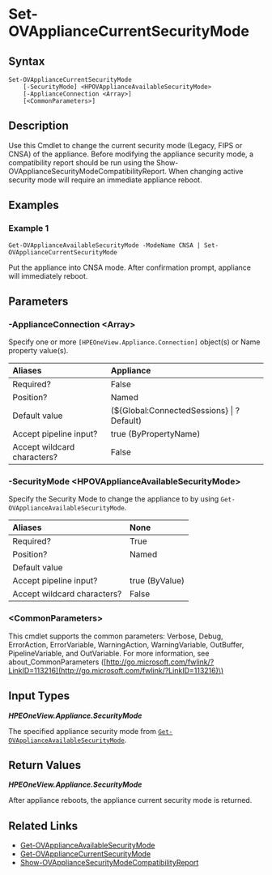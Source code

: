 ﻿---
description: Change the appliance current security mode.
---

# Set-OVApplianceCurrentSecurityMode

## Syntax

```text
Set-OVApplianceCurrentSecurityMode
    [-SecurityMode] <HPOVApplianceAvailableSecurityMode>
    [-ApplianceConnection <Array>]
    [<CommonParameters>]
```

## Description

Use this Cmdlet to change the current security mode (Legacy, FIPS or CNSA) of the appliance. Before modifying the appliance security mode, a compatibility report should be run using the Show-OVApplianceSecurityModeCompatibilityReport. When changing active security mode will require an immediate appliance reboot.

## Examples

###  Example 1 

```text
Get-OVApplianceAvailableSecurityMode -ModeName CNSA | Set-OVApplianceCurrentSecurityMode
```

Put the appliance into CNSA mode. After confirmation prompt, appliance will immediately reboot.

## Parameters

### -ApplianceConnection &lt;Array&gt;

Specify one or more `[HPEOneView.Appliance.Connection]` object(s) or Name property value(s).

| Aliases | Appliance |
| :--- | :--- |
| Required? | False |
| Position? | Named |
| Default value | (${Global:ConnectedSessions} &vert; ? Default) |
| Accept pipeline input? | true (ByPropertyName) |
| Accept wildcard characters? | False |

### -SecurityMode &lt;HPOVApplianceAvailableSecurityMode&gt;

Specify the Security Mode to change the appliance to by using `Get-OVApplianceAvailableSecurityMode`.

| Aliases | None |
| :--- | :--- |
| Required? | True |
| Position? | Named |
| Default value |  |
| Accept pipeline input? | true (ByValue) |
| Accept wildcard characters? | False |

### &lt;CommonParameters&gt;

This cmdlet supports the common parameters: Verbose, Debug, ErrorAction, ErrorVariable, WarningAction, WarningVariable, OutBuffer, PipelineVariable, and OutVariable. For more information, see about\_CommonParameters \([http://go.microsoft.com/fwlink/?LinkID=113216](http://go.microsoft.com/fwlink/?LinkID=113216)\)

## Input Types

_**HPEOneView.Appliance.SecurityMode**_

The specified appliance security mode from [`Get-OVApplianceAvailableSecurityMode`](get-ovapplianceavailablesecuritymode.md).

## Return Values

_**HPEOneView.Appliance.SecurityMode**_

After appliance reboots, the appliance current security mode is returned.

## Related Links

* [Get-OVApplianceAvailableSecurityMode](get-ovapplianceavailablesecuritymode.md)
* [Get-OVApplianceCurrentSecurityMode](get-ovappliancecurrentsecuritymode.md)
* [Show-OVApplianceSecurityModeCompatibilityReport](show-ovappliancesecuritymodecompatibilityreport.md)

